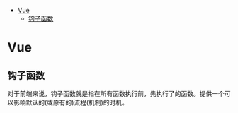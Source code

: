 
<!-- toc orderedList:0 depthFrom:1 depthTo:6 -->

* [Vue](#vue)
    * [钩子函数](#钩子函数)

<!-- tocstop -->

# Vue

## 钩子函数

对于前端来说，钩子函数就是指在所有函数执行前，先执行了的函数。提供一个可以影响默认的(或原有的)流程(机制)的时机。
